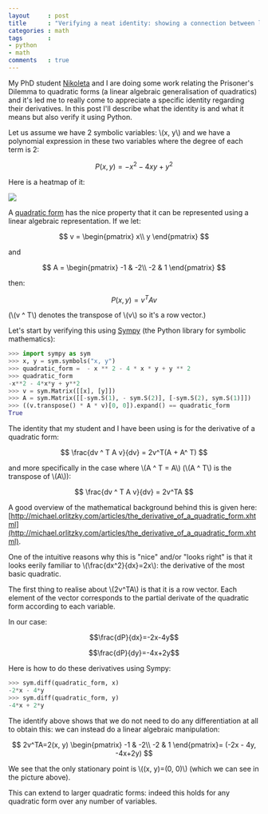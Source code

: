 ```yaml
---
layout     : post
title      : "Verifying a neat identity: showing a connection between linear algebra and calculus"
categories : math
tags       :
- python
- math
comments   : true
---
```


My PhD student [Nikoleta](https://twitter.com/NikoletaGlyn) and I are doing some
work relating the Prisoner's Dilemma to quadratic forms (a linear algebraic
generalisation of quadratics) and it's led me to really come to appreciate a
specific identity regarding their derivatives. In this post I'll describe what
the identity is and what it means but also verify it using Python.

Let us assume we have 2 symbolic variables: \\(x, y\\) and we have a polynomial
expression in these two variables where the degree of each term is 2:

$$
P(x, y) = - x ^ 2 - 4 x y + y ^ 2 
$$

Here is a heatmap of it:

![]({{site.baseurl}}/assets/images/plot_of_quadratic_form.svg)


A [quadratic form](https://en.wikipedia.org/wiki/Quadratic_form) has the nice
property that it can be represented using a linear algebraic representation. If
we let:

$$
v = 
\begin{pmatrix}
x\\
y
\end{pmatrix}
$$

and

$$
A = \begin{pmatrix}
-1 & -2\\
-2 & 1
\end{pmatrix}
$$

then:

$$
P(x, y) = v ^ T A v
$$

(\\(v ^ T\\) denotes the transpose of \\(v\\) so it's a row vector.)

Let's start by verifying this using [Sympy](http://www.sympy.org/en/index.html)
(the Python library for symbolic mathematics):


```python
>>> import sympy as sym
>>> x, y = sym.symbols("x, y")
>>> quadratic_form =  - x ** 2 - 4 * x * y + y ** 2 
>>> quadratic_form
-x**2 - 4*x*y + y**2
>>> v = sym.Matrix([[x], [y]])
>>> A = sym.Matrix([[-sym.S(1), - sym.S(2)], [-sym.S(2), sym.S(1)]])
>>> ((v.transpose() * A * v)[0, 0]).expand() == quadratic_form
True

```

The identity that my student and I have been using is for the derivative
of a quadratic form:

$$
\frac{dv ^ T A v}{dv} = 2v^T(A + A^ T)
$$

and more specifically in the case where \\(A ^ T = A\\) (\\(A ^ T\\) is the
transpose of \\(A\\)):

$$
\frac{dv ^ T A v}{dv} = 2v^TA
$$

A good overview of the mathematical background behind this is given here:
[http://michael.orlitzky.com/articles/the_derivative_of_a_quadratic_form.xhtml](http://michael.orlitzky.com/articles/the_derivative_of_a_quadratic_form.xhtml).

One of the intuitive reasons why this is "nice" and/or "looks right" is that it
looks eerily familiar to \\(\frac{dx^2}{dx}=2x\\): the derivative of the most
basic quadratic.

The first thing to realise about \\(2v^TA\\) is that it is a row vector. Each
element of the vector corresponds to the partial derivate of the
quadratic form according to each variable.

In our case:

$$\frac{dP}{dx}=-2x-4y$$

$$\frac{dP}{dy}=-4x+2y$$

Here is how to do these derivatives using Sympy:

```python
>>> sym.diff(quadratic_form, x)
-2*x - 4*y
>>> sym.diff(quadratic_form, y)
-4*x + 2*y

```

The identify above shows that we do not need to do any differentiation
at all to obtain this: we can instead do a linear algebraic manipulation:

$$
2v^TA=2(x, y)
\begin{pmatrix}
-1 & -2\\
-2 & 1
\end{pmatrix}=
(-2x - 4y, -4x+2y)
$$

We see that the only stationary point is \\((x, y)=(0, 0)\\) (which we can
see in the picture above).

This can extend to larger quadratic forms: indeed this holds for any
quadratic form over any number of variables.
